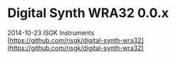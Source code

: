 # Digital Synth WRA32 0.0.x

2014-10-23 ISGK Instruments  
[https://github.com/risgk/digital-synth-wra32](https://github.com/risgk/digital-synth-wra32)
